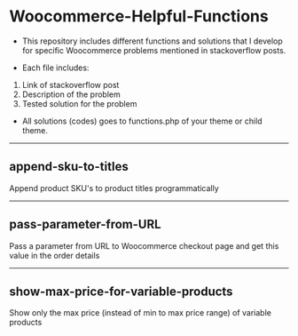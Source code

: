 # Woocommerce-Helpful-Functions
- This repository includes different functions and solutions that I develop for specific Woocommerce problems mentioned in stackoverflow posts.

- Each file includes:
 1) Link of stackoverflow post
 2) Description of the problem
 3) Tested solution for the problem
 
- All solutions (codes) goes to functions.php of your theme or child theme.

---

## append-sku-to-titles
Append product SKU's to product titles programmatically

---

## pass-parameter-from-URL
Pass a parameter from URL to Woocommerce checkout page and get this value in the order details

---

## show-max-price-for-variable-products
Show only the max price (instead of min to max price range) of variable products
